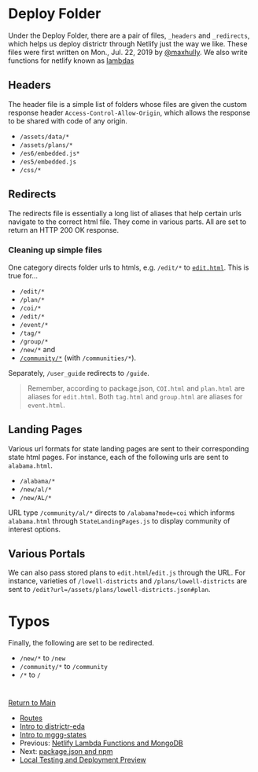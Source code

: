 # Deploy Folder

Under the Deploy Folder, there are a pair of files, `_headers` and
`_redirects`, which helps us deploy districtr through Netlify just the
way we like. These files were first written on Mon., Jul. 22, 2019 by
[@maxhully]. We also write functions for netlify known as [lambdas]

## Headers

The header file is a simple list of folders whose files are given
the custom response header `Access-Control-Allow-Origin`, which allows
the response to be shared with code of any origin. 

- `/assets/data/*`
- `/assets/plans/*`
- `/es6/embedded.js*`
- `/es5/embedded.js`
- `/css/*`

## Redirects

The redirects file is essentially a long list of aliases that help
certain urls navigate to the correct html file. They come in various
parts. All are set to return an HTTP 200 OK response.

### Cleaning up simple files

One category directs folder urls to htmls, e.g. `/edit/*` to
[`edit.html`]. This is true for...
- `/edit/*`
- `/plan/*`
- `/coi/*`
- `/edit/*`
- `/event/*`
- `/tag/*` 
- `/group/*`
- `/new/*` and
- [`/community/*`] (with `/communities/*`).

Separately, `/user_guide` redirects to `/guide`. 

> Remember, according to package.json, `COI.html` and `plan.html` are
aliases for `edit.html`. Both `tag.html` and `group.html` are aliases
for `event.html`.

## Landing Pages

Various url formats for state landing pages are sent to their
corresponding state html pages. For instance, each of the following urls
are sent to `alabama.html`. 

- `/alabama/*`
- `/new/al/*`
- `/new/AL/*`

URL type `/community/al/*` directs to `/alabama?mode=coi` which informs
`alabama.html` through `StateLandingPages.js` to display community of
interest options.

## Various Portals

We can also pass stored plans to `edit.html`/`edit.js` through the URL.
For instance, varieties of `/lowell-districts` and
`/plans/lowell-districts` are sent to
`/edit?url=/assets/plans/lowell-districts.json#plan`. 

# Typos

Finally, the following are set to be redirected.

- `/new/*` to `/new`
- `/community/*` to `/community`
- `/*`  to `/`

# #

[Return to Main](../README.md)
- [Routes](./09deployment/routes.md)
- [Intro to districtr-eda](./09deployment/districtreda.md)
- [Intro to mggg-states](./09deployment/districtreda.md)
- Previous: [Netlify Lambda Functions and MongoDB](./09deployment/mongolambdas.md)
- Next: [package.json and npm](./09deployment/package.md)
- [Local Testing and Deployment Preview](./09deployment/localpreview.md)

# #

[@maxhully]: http://github.com/maxhully

[`edit.html`]: ../02editormap/editor.md
[`/community/*`]: ../05landmarks/coi.md
[lambdas]: ../09deployment/mongolambdas.md